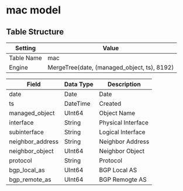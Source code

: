 # mac model

## Table Structure

| Setting    | Value                                       |
| ---------- | ------------------------------------------- |
| Table Name | mac                                         |
| Engine     | MergeTree(date, (managed_object, ts), 8192) |

| Field            | Data Type | Description        |
| ---------------- | --------- | ------------------ |
| date             | Date      | Date               |
| ts               | DateTime  | Created            |
| managed_object   | UInt64    | Object Name        |
| interface        | String    | Physical Interface |
| subinterface     | String    | Logical Interface  |
| neighbor_address | String    | Neighbor Address   |
| neighbor_object  | UInt64    | Neighbor Object    |
| protocol         | String    | Protocol           |
| bgp_local_as     | UInt64    | BGP Local AS       |
| bgp_remote_as    | UInt64    | BGP Remogte AS     |
